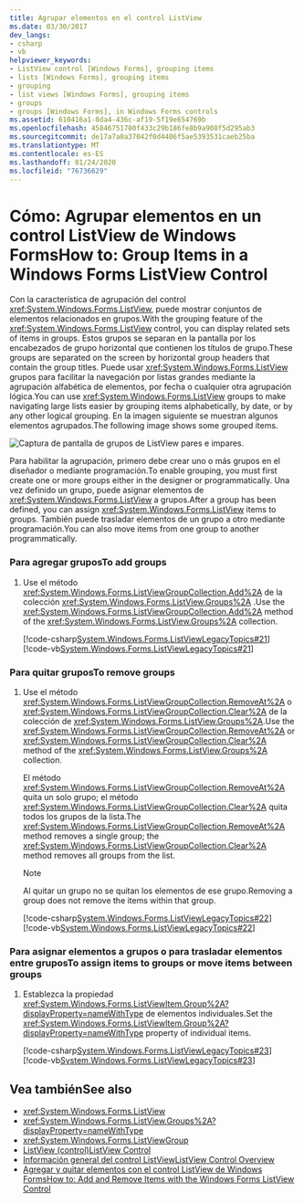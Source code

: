 ```yaml
---
title: Agrupar elementos en el control ListView
ms.date: 03/30/2017
dev_langs:
- csharp
- vb
helpviewer_keywords:
- ListView control [Windows Forms], grouping items
- lists [Windows Forms], grouping items
- grouping
- list views [Windows Forms], grouping items
- groups
- groups [Windows Forms], in Windows Forms controls
ms.assetid: 610416a1-8da4-436c-af19-5f19e654769b
ms.openlocfilehash: 45846751780f433c29b186fe8b9a908f5d295ab3
ms.sourcegitcommit: de17a7a0a37042f0d4406f5ae5393531caeb25ba
ms.translationtype: MT
ms.contentlocale: es-ES
ms.lasthandoff: 01/24/2020
ms.locfileid: "76736629"
---
```

# <a name="how-to-group-items-in-a-windows-forms-listview-control"></a><span data-ttu-id="b1938-102">Cómo: Agrupar elementos en un control ListView de Windows Forms</span><span class="sxs-lookup"><span data-stu-id="b1938-102">How to: Group Items in a Windows Forms ListView Control</span></span>
<span data-ttu-id="b1938-103">Con la característica de agrupación del control <xref:System.Windows.Forms.ListView>, puede mostrar conjuntos de elementos relacionados en grupos.</span><span class="sxs-lookup"><span data-stu-id="b1938-103">With the grouping feature of the <xref:System.Windows.Forms.ListView> control, you can display related sets of items in groups.</span></span> <span data-ttu-id="b1938-104">Estos grupos se separan en la pantalla por los encabezados de grupo horizontal que contienen los títulos de grupo.</span><span class="sxs-lookup"><span data-stu-id="b1938-104">These groups are separated on the screen by horizontal group headers that contain the group titles.</span></span> <span data-ttu-id="b1938-105">Puede usar <xref:System.Windows.Forms.ListView> grupos para facilitar la navegación por listas grandes mediante la agrupación alfabética de elementos, por fecha o cualquier otra agrupación lógica.</span><span class="sxs-lookup"><span data-stu-id="b1938-105">You can use <xref:System.Windows.Forms.ListView> groups to make navigating large lists easier by grouping items alphabetically, by date, or by any other logical grouping.</span></span> <span data-ttu-id="b1938-106">En la imagen siguiente se muestran algunos elementos agrupados.</span><span class="sxs-lookup"><span data-stu-id="b1938-106">The following image shows some grouped items.</span></span>  
  
 ![Captura de pantalla de grupos de ListView pares e impares.](./media/how-to-group-items-in-a-windows-forms-listview-control-using-the-designer/odd-even-list-view-groups.gif)  
   
 <span data-ttu-id="b1938-108">Para habilitar la agrupación, primero debe crear uno o más grupos en el diseñador o mediante programación.</span><span class="sxs-lookup"><span data-stu-id="b1938-108">To enable grouping, you must first create one or more groups either in the designer or programmatically.</span></span> <span data-ttu-id="b1938-109">Una vez definido un grupo, puede asignar elementos de <xref:System.Windows.Forms.ListView> a grupos.</span><span class="sxs-lookup"><span data-stu-id="b1938-109">After a group has been defined, you can assign <xref:System.Windows.Forms.ListView> items to groups.</span></span> <span data-ttu-id="b1938-110">También puede trasladar elementos de un grupo a otro mediante programación.</span><span class="sxs-lookup"><span data-stu-id="b1938-110">You can also move items from one group to another programmatically.</span></span>  
  
### <a name="to-add-groups"></a><span data-ttu-id="b1938-111">Para agregar grupos</span><span class="sxs-lookup"><span data-stu-id="b1938-111">To add groups</span></span>  
  
1. <span data-ttu-id="b1938-112">Use el método <xref:System.Windows.Forms.ListViewGroupCollection.Add%2A> de la colección <xref:System.Windows.Forms.ListView.Groups%2A> .</span><span class="sxs-lookup"><span data-stu-id="b1938-112">Use the <xref:System.Windows.Forms.ListViewGroupCollection.Add%2A> method of the <xref:System.Windows.Forms.ListView.Groups%2A> collection.</span></span>  
  
     [!code-csharp[System.Windows.Forms.ListViewLegacyTopics#21](~/samples/snippets/csharp/VS_Snippets_Winforms/System.Windows.Forms.ListViewLegacyTopics/CS/Class1.cs#21)]
     [!code-vb[System.Windows.Forms.ListViewLegacyTopics#21](~/samples/snippets/visualbasic/VS_Snippets_Winforms/System.Windows.Forms.ListViewLegacyTopics/VB/Class1.vb#21)]  
  
### <a name="to-remove-groups"></a><span data-ttu-id="b1938-113">Para quitar grupos</span><span class="sxs-lookup"><span data-stu-id="b1938-113">To remove groups</span></span>  
  
1. <span data-ttu-id="b1938-114">Use el método <xref:System.Windows.Forms.ListViewGroupCollection.RemoveAt%2A> o <xref:System.Windows.Forms.ListViewGroupCollection.Clear%2A> de la colección de <xref:System.Windows.Forms.ListView.Groups%2A>.</span><span class="sxs-lookup"><span data-stu-id="b1938-114">Use the <xref:System.Windows.Forms.ListViewGroupCollection.RemoveAt%2A> or <xref:System.Windows.Forms.ListViewGroupCollection.Clear%2A> method of the <xref:System.Windows.Forms.ListView.Groups%2A> collection.</span></span>  
  
     <span data-ttu-id="b1938-115">El método <xref:System.Windows.Forms.ListViewGroupCollection.RemoveAt%2A> quita un solo grupo; el método <xref:System.Windows.Forms.ListViewGroupCollection.Clear%2A> quita todos los grupos de la lista.</span><span class="sxs-lookup"><span data-stu-id="b1938-115">The <xref:System.Windows.Forms.ListViewGroupCollection.RemoveAt%2A> method removes a single group; the <xref:System.Windows.Forms.ListViewGroupCollection.Clear%2A> method removes all groups from the list.</span></span>  
  
    > [!NOTE]
    > <span data-ttu-id="b1938-116">Al quitar un grupo no se quitan los elementos de ese grupo.</span><span class="sxs-lookup"><span data-stu-id="b1938-116">Removing a group does not remove the items within that group.</span></span>  
  
     [!code-csharp[System.Windows.Forms.ListViewLegacyTopics#22](~/samples/snippets/csharp/VS_Snippets_Winforms/System.Windows.Forms.ListViewLegacyTopics/CS/Class1.cs#22)]
     [!code-vb[System.Windows.Forms.ListViewLegacyTopics#22](~/samples/snippets/visualbasic/VS_Snippets_Winforms/System.Windows.Forms.ListViewLegacyTopics/VB/Class1.vb#22)]  
  
### <a name="to-assign-items-to-groups-or-move-items-between-groups"></a><span data-ttu-id="b1938-117">Para asignar elementos a grupos o para trasladar elementos entre grupos</span><span class="sxs-lookup"><span data-stu-id="b1938-117">To assign items to groups or move items between groups</span></span>  
  
1. <span data-ttu-id="b1938-118">Establezca la propiedad <xref:System.Windows.Forms.ListViewItem.Group%2A?displayProperty=nameWithType> de elementos individuales.</span><span class="sxs-lookup"><span data-stu-id="b1938-118">Set the <xref:System.Windows.Forms.ListViewItem.Group%2A?displayProperty=nameWithType> property of individual items.</span></span>  
  
     [!code-csharp[System.Windows.Forms.ListViewLegacyTopics#23](~/samples/snippets/csharp/VS_Snippets_Winforms/System.Windows.Forms.ListViewLegacyTopics/CS/Class1.cs#23)]
     [!code-vb[System.Windows.Forms.ListViewLegacyTopics#23](~/samples/snippets/visualbasic/VS_Snippets_Winforms/System.Windows.Forms.ListViewLegacyTopics/VB/Class1.vb#23)]  
  
## <a name="see-also"></a><span data-ttu-id="b1938-119">Vea también</span><span class="sxs-lookup"><span data-stu-id="b1938-119">See also</span></span>

- <xref:System.Windows.Forms.ListView>
- <xref:System.Windows.Forms.ListView.Groups%2A?displayProperty=nameWithType>
- <xref:System.Windows.Forms.ListViewGroup>
- [<span data-ttu-id="b1938-120">ListView (control)</span><span class="sxs-lookup"><span data-stu-id="b1938-120">ListView Control</span></span>](listview-control-windows-forms.md)
- [<span data-ttu-id="b1938-121">Información general del control ListView</span><span class="sxs-lookup"><span data-stu-id="b1938-121">ListView Control Overview</span></span>](listview-control-overview-windows-forms.md)
- [<span data-ttu-id="b1938-122">Agregar y quitar elementos con el control ListView de Windows Forms</span><span class="sxs-lookup"><span data-stu-id="b1938-122">How to: Add and Remove Items with the Windows Forms ListView Control</span></span>](how-to-add-and-remove-items-with-the-windows-forms-listview-control.md)
